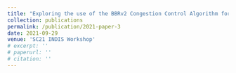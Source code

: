 ```yaml
---
title: "Exploring the use of the BBRv2 Congestion Control Algorithm for use on Data Transfer Nodes"
collection: publications
permalink: /publication/2021-paper-3
date: 2021-09-29
venue: 'SC21 INDIS Workshop'
# excerpt: ''
# paperurl: ''
# citation: ''
---
```


